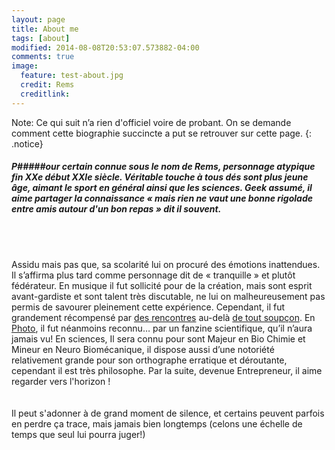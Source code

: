```yaml
---
layout: page
title: About me
tags: [about]
modified: 2014-08-08T20:53:07.573882-04:00
comments: true
image:
  feature: test-about.jpg
  credit: Rems
  creditlink:
---
```


Note: Ce qui suit n’a rien d'officiel voire de probant. On se demande comment cette biographie succincte a put se retrouver sur cette page.
{: .notice}

##### P#####our certain connue sous le nom de Rems, personnage atypique fin XXe début XXIe siècle. Véritable touche à tous dés sont plus jeune âge, aimant le sport en général ainsi que les sciences. Geek assumé, il aime partager la connaissance « mais rien ne vaut une bonne rigolade entre amis autour d'un bon repas » dit il souvent.  
<br>
<br>

Assidu mais pas que,  sa scolarité lui on procuré des émotions inattendues. Il s’affirma plus tard comme personnage dit de « tranquille » et plutôt fédérateur. En musique il fut sollicité pour de la création, mais sont esprit avant-gardiste et sont talent très discutable, ne lui on malheureusement pas permis de savourer pleinement cette expérience. Cependant, il fut grandement récompensé par [des rencontres](https://www.youtube.com/watch?v=7LeUvytB0uY) au-delà [de tout soupçon](https://www.reddit.com/r/AskReddit/comments/2mvco9/who_is_the_most_famous_person_youve_ever_met_and/cm8m5t7). En [Photo](https://www.flickr.com/photos/remsenlive/), il fut néanmoins reconnu… par un fanzine scientifique, qu’il n’aura jamais vu! En sciences, Il sera connu pour sont Majeur en Bio Chimie et Mineur en Neuro Biomécanique, il dispose aussi d’une notoriété relativement grande pour son orthographe erratique et déroutante, cependant il est très philosophe. Par la suite, devenue Entrepreneur, il aime regarder vers l'horizon !  
<br>
<br>
Il peut s'adonner à de grand moment de silence, et certains peuvent parfois en perdre ça trace, mais jamais bien longtemps (celons une échelle de temps que seul lui pourra juger!)  
<br>
<br>
<br>
<br>

